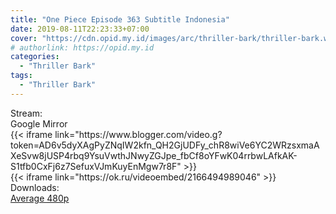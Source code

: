 ```yaml
---
title: "One Piece Episode 363 Subtitle Indonesia"
date: 2019-08-11T22:23:33+07:00
cover: "https://cdn.opid.my.id/images/arc/thriller-bark/thriller-bark.webp" # Optional, cover
# authorlink: https://opid.my.id
categories:
  - "Thriller Bark"
tags:
  - "Thriller Bark"
---
```

<div class="ui menu violet borderless inverted">
  <div class="header item active">
        Stream:
    </div>
  <a class="active item" data-tab="google">
    <i class="google drive icon"></i> Google
  </a>
  <a class="item nounderline" data-tab="mirror">
    <i class="odnoklassniki icon"></i> Mirror
  </a>
</div>
<div class="ui bottom attached tab segment active" style="border:0 !important;" data-tab="google">
{{< iframe link="https://www.blogger.com/video.g?token=AD6v5dyXAgPyZNqIW2kfn_QH2GjUDFy_chR8wiVe6YC2WRzsxmaAXeSvw8jUSP4rbq9YsuVwthJNwyZGJpe_fbCf8oYFwK04rrbwLAfkAK-S1tfb0CxFj6z7SefuxVJmKuyEnMgw7r8F" >}}
</div>
<div class="ui bottom attached tab segment" style="border:0 !important;" data-tab="mirror">
{{< iframe link="https://ok.ru/videoembed/2166494989046" >}}
</div>
<div class="ui menu violet borderless inverted">
  <div class="header item active">
        Downloads:
    </div>
  <a class="item nounderline" href="https://ouo.io/Vw24xQ" target="_blank" rel="dofollow"><i class="google drive icon"></i>
    Average 480p</a>
</div>